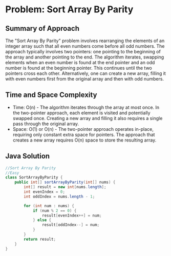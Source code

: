 # Problem: Sort Array By Parity

## Summary of Approach

The "Sort Array By Parity" problem involves rearranging the elements of an integer array such that all even numbers come before all odd numbers.  The approach typically involves two pointers: one pointing to the beginning of the array and another pointing to the end.  The algorithm iterates, swapping elements when an even number is found at the end pointer and an odd number is found at the beginning pointer.  This continues until the two pointers cross each other.  Alternatively, one can create a new array, filling it with even numbers first from the original array and then with odd numbers.


## Time and Space Complexity
- Time: O(n) - The algorithm iterates through the array at most once.  In the two-pointer approach, each element is visited and potentially swapped once.  Creating a new array and filling it also requires a single pass through the original array.
- Space: O(1) or O(n) - The two-pointer approach operates in-place, requiring only constant extra space for pointers. The approach that creates a new array requires O(n) space to store the resulting array.

## Java Solution
```java
//Sort Array By Parity
//Easy
class SortArrayByParity {
    public int[] sortArrayByParity(int[] nums) {
        int[] result = new int[nums.length];
        int evenIndex = 0;
        int oddIndex = nums.length - 1;

        for (int num : nums) {
            if (num % 2 == 0) {
                result[evenIndex++] = num;
            } else {
                result[oddIndex--] = num;
            }
        }
        return result;
    }
}
```